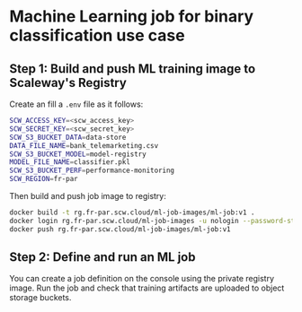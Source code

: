 # Machine Learning job for binary classification use case

## Step 1: Build and push ML training image to Scaleway's Registry

Create an fill a `.env` file as it follows:

```bash
SCW_ACCESS_KEY=<scw_access_key>
SCW_SECRET_KEY=<scw_secret_key>
SCW_S3_BUCKET_DATA=data-store
DATA_FILE_NAME=bank_telemarketing.csv
SCW_S3_BUCKET_MODEL=model-registry
MODEL_FILE_NAME=classifier.pkl
SCW_S3_BUCKET_PERF=performance-monitoring
SCW_REGION=fr-par
```

Then build and push job image to registry:

```bash
docker build -t rg.fr-par.scw.cloud/ml-job-images/ml-job:v1 .
docker login rg.fr-par.scw.cloud/ml-job-images -u nologin --password-stdin <<< "$SCW_SECRET_KEY"
docker push rg.fr-par.scw.cloud/ml-job-images/ml-job:v1
```

## Step 2: Define and run an ML job

You can create a job definition on the console using the private registry image. Run the job and check that training artifacts are uploaded to object storage buckets.
